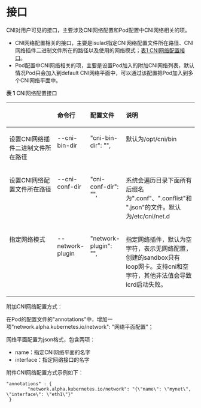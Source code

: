 # 接口<a name="ZH-CN_TOPIC_0184808072"></a>

CNI对用户可见的接口，主要涉及CNI网络配置和Pod配置中CNI网络相关的项。

-   CNI网络配置相关的接口，主要是isulad指定CNI网络配置文件所在路径、CNI网络插件二进制文件所在的路径以及使用的网络模式；[表1 CNI网络配置接口](#zh-cn_topic_0183259146_table18221919589)。
-   Pod配置中CNI网络相关的项，主要是设置Pod加入的附加CNI网络列表，默认情况Pod只会加入到default CNI网络平面中，可以通过该配置把Pod加入到多个CNI网络平面中。

**表 1**  CNI网络配置接口

<a name="zh-cn_topic_0183259146_table18221919589"></a>
<table><thead align="left"><tr id="zh-cn_topic_0183259146_row2225191085"><th class="cellrowborder" valign="top" width="30.826917308269174%" id="mcps1.2.5.1.1">&nbsp;&nbsp;</th>
<th class="cellrowborder" valign="top" width="16.328367163283673%" id="mcps1.2.5.1.2"><p id="zh-cn_topic_0183259146_p1022419587"><a name="zh-cn_topic_0183259146_p1022419587"></a><a name="zh-cn_topic_0183259146_p1022419587"></a>命令行</p>
</th>
<th class="cellrowborder" valign="top" width="17.028297170282972%" id="mcps1.2.5.1.3"><p id="zh-cn_topic_0183259146_p3226192815"><a name="zh-cn_topic_0183259146_p3226192815"></a><a name="zh-cn_topic_0183259146_p3226192815"></a>配置文件</p>
</th>
<th class="cellrowborder" valign="top" width="35.816418358164185%" id="mcps1.2.5.1.4"><p id="zh-cn_topic_0183259146_p1689202318912"><a name="zh-cn_topic_0183259146_p1689202318912"></a><a name="zh-cn_topic_0183259146_p1689202318912"></a>说明</p>
</th>
</tr>
</thead>
<tbody><tr id="zh-cn_topic_0183259146_row822131914815"><td class="cellrowborder" valign="top" width="30.826917308269174%" headers="mcps1.2.5.1.1 "><p id="zh-cn_topic_0183259146_p62201919815"><a name="zh-cn_topic_0183259146_p62201919815"></a><a name="zh-cn_topic_0183259146_p62201919815"></a>设置CNI网络插件二进制文件所在路径</p>
</td>
<td class="cellrowborder" valign="top" width="16.328367163283673%" headers="mcps1.2.5.1.2 "><p id="zh-cn_topic_0183259146_p15221919480"><a name="zh-cn_topic_0183259146_p15221919480"></a><a name="zh-cn_topic_0183259146_p15221919480"></a>--cni-bin-dir</p>
</td>
<td class="cellrowborder" valign="top" width="17.028297170282972%" headers="mcps1.2.5.1.3 "><p id="zh-cn_topic_0183259146_p112261910816"><a name="zh-cn_topic_0183259146_p112261910816"></a><a name="zh-cn_topic_0183259146_p112261910816"></a>"cni-bin-dir": "",</p>
</td>
<td class="cellrowborder" valign="top" width="35.816418358164185%" headers="mcps1.2.5.1.4 "><p id="zh-cn_topic_0183259146_p156897237917"><a name="zh-cn_topic_0183259146_p156897237917"></a><a name="zh-cn_topic_0183259146_p156897237917"></a>默认为/opt/cni/bin</p>
</td>
</tr>
<tr id="zh-cn_topic_0183259146_row822719788"><td class="cellrowborder" valign="top" width="30.826917308269174%" headers="mcps1.2.5.1.1 "><p id="zh-cn_topic_0183259146_p16221519887"><a name="zh-cn_topic_0183259146_p16221519887"></a><a name="zh-cn_topic_0183259146_p16221519887"></a>设置CNI网络配置文件所在路径</p>
</td>
<td class="cellrowborder" valign="top" width="16.328367163283673%" headers="mcps1.2.5.1.2 "><p id="zh-cn_topic_0183259146_p13221191487"><a name="zh-cn_topic_0183259146_p13221191487"></a><a name="zh-cn_topic_0183259146_p13221191487"></a>--cni-conf-dir</p>
</td>
<td class="cellrowborder" valign="top" width="17.028297170282972%" headers="mcps1.2.5.1.3 "><p id="zh-cn_topic_0183259146_p192251917811"><a name="zh-cn_topic_0183259146_p192251917811"></a><a name="zh-cn_topic_0183259146_p192251917811"></a>"cni-conf-dir": "",</p>
</td>
<td class="cellrowborder" valign="top" width="35.816418358164185%" headers="mcps1.2.5.1.4 "><p id="zh-cn_topic_0183259146_p4689023297"><a name="zh-cn_topic_0183259146_p4689023297"></a><a name="zh-cn_topic_0183259146_p4689023297"></a>系统会遍历目录下面所有后缀名为".conf"、".conflist"和 ".json"的文件。默认为/etc/cni/net.d</p>
</td>
</tr>
<tr id="zh-cn_topic_0183259146_row192251915816"><td class="cellrowborder" valign="top" width="30.826917308269174%" headers="mcps1.2.5.1.1 "><p id="zh-cn_topic_0183259146_p42211193817"><a name="zh-cn_topic_0183259146_p42211193817"></a><a name="zh-cn_topic_0183259146_p42211193817"></a>指定网络模式</p>
</td>
<td class="cellrowborder" valign="top" width="16.328367163283673%" headers="mcps1.2.5.1.2 "><p id="zh-cn_topic_0183259146_p17221519484"><a name="zh-cn_topic_0183259146_p17221519484"></a><a name="zh-cn_topic_0183259146_p17221519484"></a>--network-plugin</p>
</td>
<td class="cellrowborder" valign="top" width="17.028297170282972%" headers="mcps1.2.5.1.3 "><p id="zh-cn_topic_0183259146_p1122131911812"><a name="zh-cn_topic_0183259146_p1122131911812"></a><a name="zh-cn_topic_0183259146_p1122131911812"></a>"network-plugin": "",</p>
</td>
<td class="cellrowborder" valign="top" width="35.816418358164185%" headers="mcps1.2.5.1.4 "><p id="zh-cn_topic_0183259146_p1268916231694"><a name="zh-cn_topic_0183259146_p1268916231694"></a><a name="zh-cn_topic_0183259146_p1268916231694"></a>指定网络插件，默认为空字符，表示无网络配置，创建的sandbox只有loop网卡。支持cni和空字符，其他非法值会导致lcrd启动失败。</p>
</td>
</tr>
</tbody>
</table>

附加CNI网络配置方式：

在Pod的配置文件的"annotations"中，增加一项"network.alpha.kubernetes.io/network": "网络平面配置"；

网络平面配置为json格式，包含两项：

-   name：指定CNI网络平面的名字
-   interface：指定网络接口的名字

附件CNI网络配置方式示例如下：

```
"annotations" : {
        "network.alpha.kubernetes.io/network": "{\"name\": \"mynet\", \"interface\": \"eth1\"}"
 }
```


